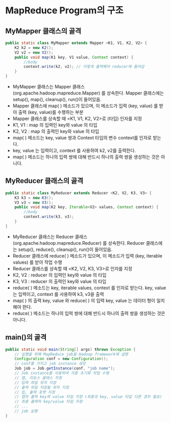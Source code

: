 # MapReduce Program의 구조

## MyMapper 클래스의 골격

```java
public static class MyMapper extends Mapper <K1, V1, K2, V2> {
	K2 k2 = new K2();
	V2 v2 = new V2();
	public void map(K1 key, V1 value, Context context) {
		//body
		context.write(k2, v2); // 이렇게 출력해야 reducer에 들어감
	}
}
```

- MyMapper 클래스는 Mapper 클래스 (org.apache.hadoop.mapreduce.Mapper) 를 상속한다.
Mapper 클래스에는 setup(), map(), cleanup(), run()이 들어있음.
- Mapper 클래스에 map( ) 메소드가 있으며, 이 메소드가 입력 (key, value) 를 받아 출력 (key, value)를 수행하는 부분
- Mapper 클래스를 상속할 때 <K1, V1, K2, V2>로 (타입) 인자를 지정
- K1, V1 : map 의 입력인 key와 value 의 타입
- K2, V2 : map 의 출력인 key와 value 의 타입
- map( ) 메소드는 key, value 쌍과 Context 타입의 변수 context를 인자로 받는다.
- key, value 는 입력이고, context 를 사용하여 k2, v2를 출력한다.
- map( ) 메소드는 하나의 입력 쌍에 대해 반드시 하나의 출력 쌍을 생성하는 것은 아니다.

## MyReducer 클래스의 골격

```java
public static class MyReducer extends Reducer <K2, V2, K3, V3> {
	K3 k3 = new K3();
	V3 v3 = new V3();
	public void map(K2 key, Iterable<V2> values, Context context) {
		//body
		context.write(k3, v3);
	}
}
```

- MyReducer 클래스는 Reducer 클래스 (org.apache.hadoop.mapreduce.Reducer) 를 상속한다.
Reducer 클래스에는 setup(), reduce(), cleanup(), run()이 들어있음.
- Reducer 클래스에 reduce( ) 메소드가 있으며, 이 메소드가 입력 (key, iterable values) 를 받아 작업 수행
- Reducer 클래스를 상속할 때 <K2, V2, K3, V3>로 인자를 지정
- K2, V2 : reducer 의 입력인 key와 value 의 타입
- K3, V3 : reducer 의 출력인 key와 value 의 타입
- reduce( ) 메소드는 key, iterable values, context 를 인자로 받는다. key, value 는 입력이고, context 를 사용하여 k3, v3을 출력
- map( ) 의 출력 key, value 와 reduce( ) 의 입력 key, value 는 데이터 형이 일치해야 한다.
- reduce( ) 메소드는 하나의 입력 쌍에 대해 반드시 하나의 출력 쌍을 생성하는 것은 아니다.

## main()의 골격

```java
public static void main(String[] args) throws Exception {
	// 실행을 위해 MapReduce job을 Hadoop framework에 설명
	Configuration conf = new Configuration();
	// conf를 가지고 job instance 생성
	Job job = Job.getInstance(conf, "job name");
	// Job instance를 사용하여 각종 초기화 작업 수행
	// 맵, 리듀스 클래스 지정
	// 입력 파일 위치 지정
	// 출력 파일 저장될 위치 지정
	// 입, 출력 포맷 지정
	// 맵의 출력 key와 value 타입 지정 (최종과 key, value 타입 다른 경우 필요)
	// 최종 출력의 key/value 타입 지정
	// ...
	// job 실행
}
```
